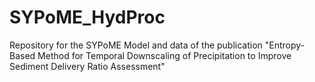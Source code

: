 # SYPoME_HydProc
Repository for the SYPoME Model and data of the publication "Entropy-Based Method for Temporal Downscaling of Precipitation to Improve Sediment Delivery Ratio Assessment"
